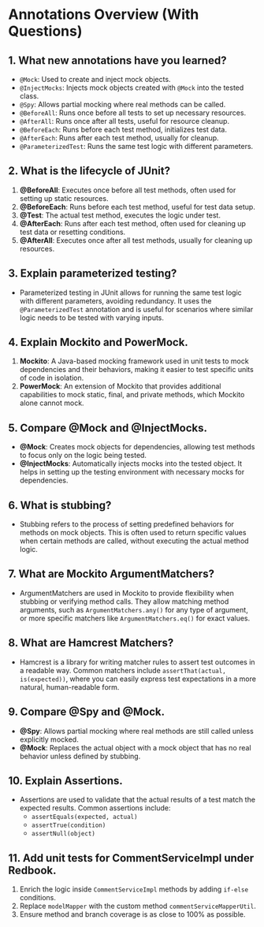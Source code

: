 
# Annotations Overview (With Questions)

## 1. What new annotations have you learned?
- `@Mock`: Used to create and inject mock objects.
- `@InjectMocks`: Injects mock objects created with `@Mock` into the tested class.
- `@Spy`: Allows partial mocking where real methods can be called.
- `@BeforeAll`: Runs once before all tests to set up necessary resources.
- `@AfterAll`: Runs once after all tests, useful for resource cleanup.
- `@BeforeEach`: Runs before each test method, initializes test data.
- `@AfterEach`: Runs after each test method, usually for cleanup.
- `@ParameterizedTest`: Runs the same test logic with different parameters.

## 2. What is the lifecycle of JUnit?
1. **@BeforeAll**: Executes once before all test methods, often used for setting up static resources.
2. **@BeforeEach**: Runs before each test method, useful for test data setup.
3. **@Test**: The actual test method, executes the logic under test.
4. **@AfterEach**: Runs after each test method, often used for cleaning up test data or resetting conditions.
5. **@AfterAll**: Executes once after all test methods, usually for cleaning up resources.

## 3. Explain parameterized testing?
- Parameterized testing in JUnit allows for running the same test logic with different parameters, avoiding redundancy. It uses the `@ParameterizedTest` annotation and is useful for scenarios where similar logic needs to be tested with varying inputs.

## 4. Explain Mockito and PowerMock.
1. **Mockito**: A Java-based mocking framework used in unit tests to mock dependencies and their behaviors, making it easier to test specific units of code in isolation.
2. **PowerMock**: An extension of Mockito that provides additional capabilities to mock static, final, and private methods, which Mockito alone cannot mock.

## 5. Compare @Mock and @InjectMocks.
- **@Mock**: Creates mock objects for dependencies, allowing test methods to focus only on the logic being tested.
- **@InjectMocks**: Automatically injects mocks into the tested object. It helps in setting up the testing environment with necessary mocks for dependencies.

## 6. What is stubbing?
- Stubbing refers to the process of setting predefined behaviors for methods on mock objects. This is often used to return specific values when certain methods are called, without executing the actual method logic.

## 7. What are Mockito ArgumentMatchers?
- ArgumentMatchers are used in Mockito to provide flexibility when stubbing or verifying method calls. They allow matching method arguments, such as `ArgumentMatchers.any()` for any type of argument, or more specific matchers like `ArgumentMatchers.eq()` for exact values.

## 8. What are Hamcrest Matchers?
- Hamcrest is a library for writing matcher rules to assert test outcomes in a readable way. Common matchers include `assertThat(actual, is(expected))`, where you can easily express test expectations in a more natural, human-readable form.

## 9. Compare @Spy and @Mock.
- **@Spy**: Allows partial mocking where real methods are still called unless explicitly mocked.
- **@Mock**: Replaces the actual object with a mock object that has no real behavior unless defined by stubbing.

## 10. Explain Assertions.
- Assertions are used to validate that the actual results of a test match the expected results. Common assertions include:
  - `assertEquals(expected, actual)`
  - `assertTrue(condition)`
  - `assertNull(object)`

## 11. Add unit tests for CommentServiceImpl under Redbook.
1. Enrich the logic inside `CommentServiceImpl` methods by adding `if-else` conditions.
2. Replace `modelMapper` with the custom method `commentServiceMapperUtil`.
3. Ensure method and branch coverage is as close to 100% as possible.
